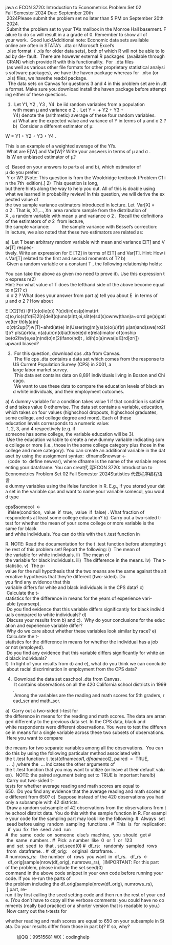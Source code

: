 java c
ECON 3720: Introduction to Econometrics
Problem Set 02
Fall Semester 2024
Due: September 20th  2024Please submit the problem set no later than 5 PM on September 20th  2024.  Submit the problem set to your TA’s mailbox in the Monroe Hall basement. Failure to do so will result in a a grade of 0. Remember to show all of your work.  Good luck!Additional note: Economic data sets available online are often in STATA’s  .dta or Microsoft Excel’s  .xlsx format  ( .xls for older data sets), both of which R will not be able to load by de- fault.  There are however external R packages  (available through  CRAN) which provide R with this functionality.  For  .dta files  (as well as various other file formats for other proprietary statistical analysis software packages), we have the haven package whereas for  .xlsx (or  .xls) files, we havethe readxl package.   The data sets on Canvas for questions 3 and 4 in this problem set are in .dta format. Make sure you download install the haven package before attempting either of these questions.
1)  Let Y1, Y2 , Y3 , Y4  be iid random variables from a population with mean µ and variance σ 2 .  Let Y =  + Y2 + Y3 + Y4) denote the (arithmetic) average of these four random variables.
a) What are the expected value and variance of Y in terms of µ and σ 2 ?
b)  Consider a different estimator of µ:

W = Y1 + Y2 + Y3 + Y4 .

This is an example of a weighted average of the Yi’s.  What are E[W] and Var[W]? Write your answers in terms of µ and σ .  Is W an unbiased estimator of µ?

c)  Based on your answers to parts a) and b), which estimator of µ do you prefer:  Y or W? [Note: This question is from the Wooldridge textbook (Problem C1 in the 7th  edition).]
2)  This question is long, but there hints along the way to help you out. All of this is doable using what we learned in probability review! In this question, we will derive the expected value of the two sample variance estimators introduced in lecture. Let  Var[X] = σ 2 . That is, X1,..., Xn  area random sample from the distribution of X , a random variable with mean µ and variance σ 2 .  Recall the definitions of the estimators of σ 2  from lecture,
the sample variance:          the sample variance with Bessel’s correction:   
In lecture, we also noted that these two estimators are related as:

a)  Let T bean arbitrary random variable with mean and variance E[T] and Var[T] respec-
tively. Write an expression for E [T2] in terms of E[T] and Var[T]. Hint: How is Var[T] related to the first and second moments of T?
b)  Given a random variable or a constant T , the following relationship holds:


You can take the above as given (no need to prove it). Use this expression to express n(2)
Hint: For what value of T does the lefthand side of the above become equal to n(2)?
c)  d σ 2 ? What does your answer from part a) tell you about E  in terms of µ and σ 2 ? How about

E [X2]?d) i(F)(o(o)ie(o)) ?(e)d(in)es(p)imat(rt c))o,rio(s)fσ(E)2[n]deif(q)uno(al)tt,oi,slit(e)sd(s)ownw(than)a~orrd ge(a)gative(ter th)ly(a)n)  o(σ)r2up(?)w(T)~ahrd(at)e) in(U)ser(ng)m(y)s(o)o(u)f(r) μ(an)and(swe)rσ2(t)o? pIs(a)rtσa, n(a)u(n)n(d)ia(h)se(e)d e(rela)imator of(onship be)σ2(tw)e,ea(n)nd(σ)n(2)ifano(nd)t , id(h)o(a)nwa(is E)rd[σr(])
upward biased?

3)  For this question, download cps .dta from Canvas.  The file cps .dta contains a data set which comes from the response to US Current Population Survey (CPS) in 2001, a large labor market survey.  This data set contains data on 8,891 individuals living in Boston and Chicago.  We want to use these data to compare the education levels of black and white individuals, and their employment outcomes.

a) A dummy variable for a condition takes value 1 if that condition is satisfied and takes value 0 otherwise. The data set contains a variable, education, which takes on four values (highschool dropouts, highschool graduates, some college, and college degree and more). Each of these education levels corresponds to a numeric value:  1, 2, 3, and 4 respectively (e.g. if someone has some college, the variable education will be 3).  Use the education variable to create a new dummy variable indicating some college or more (i.e., those in the some college category plus those in the college and more category). You can create an additional variable in the dataset by using the assignment syntax:  dfname$newvar <-  (code  to  define newvar), where dfname is the name of the variable representing your dataframe. You can creat代 写ECON 3720: Introduction to Econometrics Problem Set 02 Fall Semester 2024Statistics
代做程序编程语言e dummy variables using the ifelse function in R. E.g., if you stored your data set in the variable cps and want to name your variable somecol, you would type

cps$somecol  <-  ifelse(condition,  value  if  true,  value  if  false) . What fraction of respondents at least some college education?
b)  Carry out a two-sided t-test for whether the mean of your some college or more variable is the same for black and white individuals. You can do this with the t .test function in

R. NOTE: Read the documentation for the t .test function before attempting the rest of this problem set! Report the following:
i)  The mean of the variable for white individuals.
ii)  The mean of the variable for black individuals.
iii)  The difference in the means.
iv)  The t-statistic.
v)  The p-value for the null hypothesis that the two means are the same against the alternative hypothesis that they’re different (two-sided).
Do you find any evidence that this variable differs for white and black individuals in the CPS data?
c)  Calculate the t-statistics for the difference in means for the years of experience vari- able (yearsexp).  Do you find evidence that this variable differs significantly for black individuals compared to white individuals?
d)  Discuss your results from b) and c).  Why do your conclusions for the education and experience variable differ?  Why do we care about whether these variables look similar by race?
e)  Calculate the t-statistics for the difference in means for whether the individual has a job or not (employed).  Do you find any evidence that this variable differs significantly for white and black individuals?
f)  In light of your results from d) and e), what do you think we can conclude about racial discrimination in employment from the CPS data?

4)  Download the data set caschool .dta from Canvas.  It contains observations on all the 420 California school districts in 1999.  Among the variables are the reading and math scores for 5th graders, read_scr and math_scr.

a)  Carry out a two-sided t-test for the difference in means for the reading and math scores. The data are arranged differently to the previous data set. In the CPS data, black and white respondents were different observations. You were to test the difference in means for a single variable across these two subsets of observations.  Here you want to compare

the means for two separate variables among all the observations.  You can do this by using the following particular method associated with the t .test function:
t .test(dfname$col1,  dfname$col2, paired  =  TRUE,  . . .) ,where the  ... indicates the other arguments of the t .test function that you may want to utilize (or leave at their default values).  NOTE: the paired argument being set to TRUE is important here!b)  Carry out two-sided t-tests for whether average reading and math scores are equal to
650.  Do you find any evidence that the average reading and math scores are different from 650?
c)  Suppose instead of the 420 observations you had only a subsample with 42 districts.  Draw a random subsample of 42 observations from the observations from the school district data. You do this with the sample function in R. For example your code for the sampling part may look like the following:
#  Always  set  seed before using  random  sampling  functions . #  This  is  for  replication:   if  you  fix  the  seed  and  run
#  the  same  code  on  someone  else’s  machine,  you  should  get #  the  same  numbers .
#  Pick  a number  like  0  or  1  or  123  and  set  seed  to  that . set.seed(0)
#  df_rs:   randomly  sampled  rows  from  dataframe. . #  df_orig:    original  dataframe. .
# numrows_rs:   the number  of  rows  you want  in  df_rs.   df_rs  <-  df_orig[sample(nrow(df_orig), numrows_rs),  ]IMPORTANT: For this part of the problem, please include the set.seed(0) command in the above code snippet in your own code before running your code. If you re-run the parts of the problem including the df_orig[sample(nrow(df_orig), numrows_rs),  ] part, re-run it by first calling the seed setting code and then run the rest of your code. (You don’t have to copy all the verbose comments: you could have no comments (really bad practice) or a shorter version that is readable to you.)  Now carry out the t-tests for

whether reading and math scores are equal to 650 on your subsample in Stata. Do your results differ from those in part b)? If so, why?

         
加QQ：99515681  WX：codinghelp

